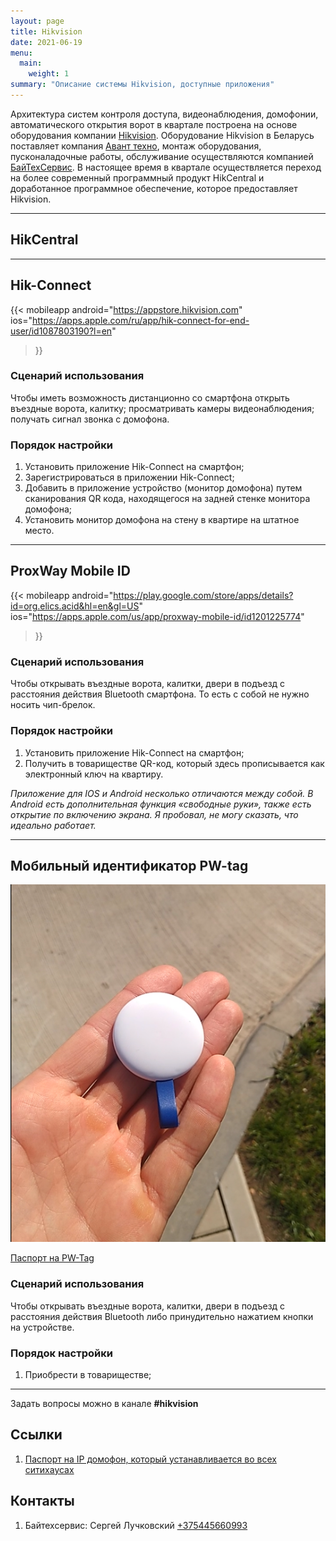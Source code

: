 ```yaml
---
layout: page
title: Hikvision
date: 2021-06-19
menu:
  main:
    weight: 1
summary: "Описание системы Hikvision, доступные приложения"
---
```


Архитектура систем контроля доступа, видеонаблюдения, домофонии, автоматического открытия ворот в квартале построена на основе оборудования компании [Hikvision](https://hikvision.ru/).  Оборудование Hikvision в Беларусь поставляет компания [Авант техно](https://avant.by/), монтаж оборудования, пусконаладочные работы, обслуживание осуществляются компанией [БайТехСервис](https://byteh.by/). В настоящее время в квартале осуществляется переход на более современный программный продукт HikCentral и доработанное программное обеспечение, которое предоставляет Hikvision.

---

## HikCentral



---

## Hik-Connect

{{< mobileapp
android="https://appstore.hikvision.com"
ios="https://apps.apple.com/ru/app/hik-connect-for-end-user/id1087803190?l=en"
>}}

### Сценарий использования

Чтобы иметь возможность дистанционно со смартфона открыть въездные ворота, калитку; просматривать камеры видеонаблюдения; получать сигнал звонка с домофона.

### Порядок настройки

1. Установить приложение Hik-Connect на смартфон;
2. Зарегистрироваться в приложении Hik-Connect;
3. Добавить в приложение устройство (монитор домофона) путем сканирования QR кода, находящегося на задней стенке монитора домофона;
4. Установить монитор домофона на стену в квартире на штатное место.

---

## ProxWay Mobile ID

{{< mobileapp
android="https://play.google.com/store/apps/details?id=org.elics.acid&hl=en&gl=US"
ios="https://apps.apple.com/us/app/proxway-mobile-id/id1201225774"
>}}

### Сценарий использования

Чтобы открывать въездные ворота, калитки, двери в подъезд с расстояния действия Bluetooth смартфона. То есть с собой не нужно носить чип-брелок.

### Порядок настройки

1. Установить приложение Hik-Connect на смартфон;
2. Получить в товариществе QR-код, который здесь прописывается как электронный ключ на квартиру.

_Приложение для IOS и Android несколько отличаются между собой. В Android есть дополнительная функция «свободные руки», также есть открытие по включению экрана. Я пробовал, не могу сказать, что идеально работает._

---

## Мобильный идентификатор PW-tag

![img.png](pw-tag.png)

[Паспорт на PW-Tag](pw-tag.pdf)

### Сценарий использования

Чтобы открывать въездные ворота, калитки, двери в подъезд с расстояния действия Bluetooth либо принудительно нажатием кнопки на устройстве.

### Порядок настройки

1. Приобрести в товариществе;

---

Задать вопросы можно в канале **#hikvision**

## Ссылки

1. [Паспорт на IP домофон, который устанавливается во всех ситихаусах](cityhouse-intercom-docs.pdf)

## Контакты

1. Байтехсервис: Сергей Лучковский [+375445660993](tel:+375445660993)
